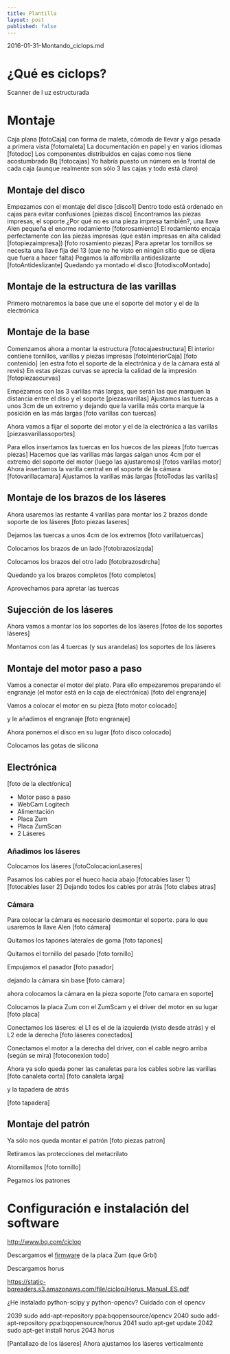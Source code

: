 ```yaml
---
title: Plantilla
layout: post
published: false
---
```

2016-01-31-Montando_ciclops.md

# ¿Qué es ciclops?

Scanner de l uz estructurada

# Montaje
Caja plana
[fotoCaja]
con forma de maleta, cómoda de llevar y algo pesada a primera vista
[fotomaleta]
La documentación en papel y en varios idiomas
[fotodoc]
Los componentes distribuidos en cajas como nos tiene acostumbrado Bq
[fotocajas]
Yo habría puesto un número en la frontal de cada caja (aunque realmente son sólo 3 las cajas y todo está claro)

## Montaje del disco
Empezamos con el montaje del disco
[disco1]
Dentro todo está ordenado en cajas para evitar confusiones
[piezas disco]
Encontramos las piezas impresas, el soporte ¿Por qué no es una pieza impresa también?, una llave Alen pequeña el enorme rodamiento
[fotorosamiento]
El rodamiento encaja perfectamente con las piezas impresas (que están impresas en alta calidad [fotopiezaimpresa])
[foto rosamiento piezas]
Para apretar los tornillos se necesita una llave fija del 13 (que no he visto en ningún sitio que se dijera que fuera a hacer falta)
Pegamos la alfombrilla antideslizante
[fotoAntideslizante]
Quedando ya montado el disco
[fotodiscoMontado]

## Montaje de la estructura de las varillas

Primero motnaremos la base que une el soporte del motor y el de la electrónica

## Montaje de la base

Comenzamos ahora a montar la estructura
[fotocajaestructura]
El interior contiene tornillos, varillas y piezas impresas
[fotoInteriorCaja]
[foto contenido]
(en estra foto el soporte de la electrónica y de la cámara está al revés)
En estas piezas curvas se aprecia la calidad de la impresión
[fotopiezascurvas]

Empezamos con las 3 varillas más largas, que serán las que marquen la distancia entre el diso y el soporte
[piezasvarillas]
Ajustamos las tuercas a unos 3cm de un extremo y dejando que la varilla más corta marque la posición en las  más largas
[foto varillas con tuercas]

Ahora vamos a fijar el soporte del motor y el de la electrónica a las varillas
[piezasvarillassoportes]

Para ellos insertamos las tuercas en los huecos de las pizeas
[foto tuercas piezas]
Hacemos que las varillas más largas salgan unos 4cm por el extremo del soporte del motor (luego las ajustaremos)
[fotos varillas motor]
Ahora insertamos la varilla central en el soporte de la cámara
[fotovarillacamara]
Ajustamos la varillas más largas
[fotoTodas las varillas]

## Montaje de los brazos de los láseres

Ahora usaremos las restante 4 varillas para montar los 2 brazos donde soporte de los láseres
[foto piezas laseres]

Dejamos las tuercas a unos 4cm de los extremos
[foto varillatuercas]

Colocamos los brazos de un lado
[fotobrazosizqda]

Colocamos los brazos del otro  lado
[fotobrazosdrcha]

Quedando ya los brazos completos
[foto completos]

Aprovechamos para apretar las tuercas

## Sujección de los láseres

Ahora vamos a montar los los soportes de los láseres
[fotos de los soportes láseres]

Montamos con las 4 tuercas (y sus arandelas) los soportes de los láseres

## Montaje del motor paso a paso

Vamos a conectar el motor del plato. Para ello empezaremos preparando el engranaje
(el motor está en la caja de electrónica)
[foto del engranaje]

Vamos a colocar el motor en su pieza
[foto motor colocado]

y le añadimos el engranaje
[foto engranaje]

Ahora ponemos el disco en su lugar
[foto disco colocado]

Colocamos las gotas de silicona


## Electrónica
[foto de la electŕonica]
* Motor paso a paso
* WebCam Logitech
* Alimentación
* Placa Zum
* Placa ZumScan
* 2 Láseres

### Añadimos los láseres

Colocamos los láseres
[fotoColocacionLaseres]

Pasamos los cables por el hueco hacia abajo
[fotocables laser 1]
[fotocables laser 2]
Dejando todos los cables por atrás
[foto clabes atras]

### Cámara

Para colocar la cámara es necesario desmontar el soporte. para lo que usaremos la llave Alen
[foto cámara]

Quitamos los tapones laterales de goma
[foto tapones]

Quitamos el tornillo del pasado
[foto tornillo]

Empujamos el pasador
[foto pasador]

dejando la cámara sin base
[foto cámara]

ahora colocamos la cámara en la pieza soporte
[foto camara en soporte]

Colocamos la placa Zum con el ZumScam y el driver del motor en su lugar
[foto placa]

Conectamos los láseres: el L1 es el de la izquierda (visto desde atrás) y el L2 ede la derecha
[foto láseres conectados]

Conectamos el motor a la derecha del driver, con el cable negro arriba (según se mira)
[fotoconexion todo]

Ahora ya solo queda poner las canaletas para los cables sobre las varillas
[foto canaleta corta]
[foto canaleta larga]

y la tapadera de atrás

[foto tapadera]

## Montaje del patrón

Ya sólo nos queda montar el patrón
[foto piezas patron]

Retiramos las protecciones del metacrilato

Atornillamos
[foto tornillo]

Pegamos los patrones

# Configuración e instalación del software

http://www.bq.com/ciclop

Descargamos el [firmware](https://github.com/bqlabs/horus-fw) de la placa Zum (que Grbl)

Descargamos horus

https://static-bqreaders.s3.amazonaws.com/file/ciclop/Horus_Manual_ES.pdf

¿He instalado python-scipy y python-opencv?
Cuidado con el opencv

2039  sudo add-apt-repository ppa:bqopensource/opencv
2040  sudo add-apt-repository ppa:bqopensource/horus
2041  sudo apt-get update
2042  sudo apt-get install horus
2043  horus


[Pantallazo de los láseres]
Ahora ajustamos los láseres verticalmente
